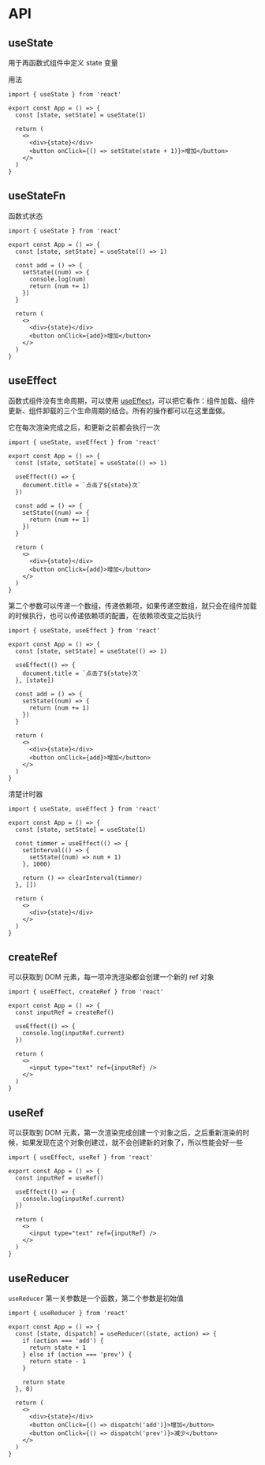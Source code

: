 # API

## useState

用于再函数式组件中定义 state 变量

用法

```tsx
import { useState } from 'react'

export const App = () => {
  const [state, setState] = useState(1)

  return (
    <>
      <div>{state}</div>
      <button onClick={() => setState(state + 1)}>增加</button>
    </>
  )
}
```

## useStateFn

函数式状态

```tsx
import { useState } from 'react'

export const App = () => {
  const [state, setState] = useState(() => 1)

  const add = () => {
    setState((num) => {
      console.log(num)
      return (num += 1)
    })
  }

  return (
    <>
      <div>{state}</div>
      <button onClick={add}>增加</button>
    </>
  )
}
```

## useEffect

函数式组件没有生命周期，可以使用 [useEffect](https://react.docschina.org/reference/react/useEffect)，可以把它看作：组件加载、组件更新、组件卸载的三个生命周期的结合。所有的操作都可以在这里面做。

它在每次渲染完成之后，和更新之前都会执行一次

```tsx
import { useState, useEffect } from 'react'

export const App = () => {
  const [state, setState] = useState(() => 1)

  useEffect(() => {
    document.title = `点击了${state}次`
  })

  const add = () => {
    setState((num) => {
      return (num += 1)
    })
  }

  return (
    <>
      <div>{state}</div>
      <button onClick={add}>增加</button>
    </>
  )
}
```

第二个参数可以传递一个数组，传递依赖项，如果传递空数组，就只会在组件加载的时候执行，也可以传递依赖项的配置，在依赖项改变之后执行

```tsx
import { useState, useEffect } from 'react'

export const App = () => {
  const [state, setState] = useState(() => 1)

  useEffect(() => {
    document.title = `点击了${state}次`
  }, [state])

  const add = () => {
    setState((num) => {
      return (num += 1)
    })
  }

  return (
    <>
      <div>{state}</div>
      <button onClick={add}>增加</button>
    </>
  )
}
```

清楚计时器

```tsx
import { useState, useEffect } from 'react'

export const App = () => {
  const [state, setState] = useState(1)

  const timmer = useEffect(() => {
    setInterval(() => {
      setState((num) => num + 1)
    }, 1000)

    return () => clearInterval(timmer)
  }, [])

  return (
    <>
      <div>{state}</div>
    </>
  )
}
```

## createRef

可以获取到 DOM 元素，每一项冲洗渲染都会创建一个新的 ref 对象

```tsx
import { useEffect, createRef } from 'react'

export const App = () => {
  const inputRef = createRef()

  useEffect(() => {
    console.log(inputRef.current)
  })

  return (
    <>
      <input type="text" ref={inputRef} />
    </>
  )
}
```

## useRef

可以获取到 DOM 元素，第一次渲染完成创建一个对象之后，之后重新渲染的时候，如果发现在这个对象创建过，就不会创建新的对象了，所以性能会好一些

```tsx
import { useEffect, useRef } from 'react'

export const App = () => {
  const inputRef = useRef()

  useEffect(() => {
    console.log(inputRef.current)
  })

  return (
    <>
      <input type="text" ref={inputRef} />
    </>
  )
}
```

## useReducer

`useReducer` 第一关参数是一个函数，第二个参数是初始值

```tsx
import { useReducer } from 'react'

export const App = () => {
  const [state, dispatch] = useReducer((state, action) => {
    if (action === 'add') {
      return state + 1
    } else if (action === 'prev') {
      return state - 1
    }

    return state
  }, 0)

  return (
    <>
      <div>{state}</div>
      <button onClick={() => dispatch('add')}>增加</button>
      <button onClick={() => dispatch('prev')}>减少</button>
    </>
  )
}
```
